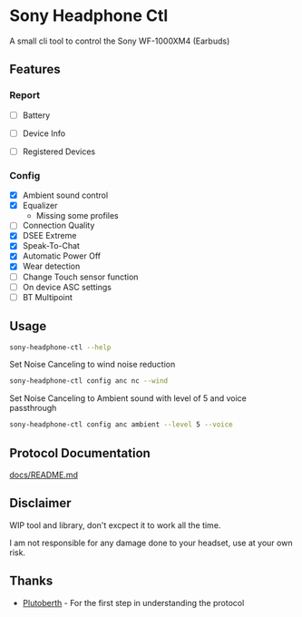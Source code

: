 # Sony Headphone Ctl

A small cli tool to control the Sony WF-1000XM4 (Earbuds) 

## Features

### Report

- [ ] Battery
- [ ] Device Info
- [ ] Registered Devices


### Config

- [X] Ambient sound control
- [X] Equalizer
  - Missing some profiles
- [ ] Connection Quality
- [X] DSEE Extreme
- [X] Speak-To-Chat
- [X] Automatic Power Off
- [X] Wear detection
- [ ] Change Touch sensor function
- [ ] On device ASC settings
- [ ] BT Multipoint

## Usage


```bash
sony-headphone-ctl --help
```

Set Noise Canceling to wind noise reduction

```bash
sony-headphone-ctl config anc nc --wind
```

Set Noise Canceling to Ambient sound with level of 5 and voice passthrough

```bash
sony-headphone-ctl config anc ambient --level 5 --voice
```

## Protocol Documentation

[docs/README.md](docs/README.md)

## Disclaimer

WIP tool and library, don't excpect it to work all the time.

I am not responsible for any damage done to your headset, use at your own risk.

## Thanks

- [Plutoberth](https://github.com/Plutoberth/SonyHeadphonesClient) - For the first step in understanding the protocol